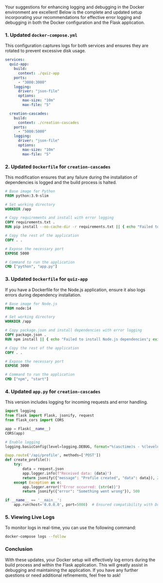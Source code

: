 Your suggestions for enhancing logging and debugging in the Docker environment are excellent! Below is the complete and updated setup incorporating your recommendations for effective error logging and debugging in both the Docker configuration and the Flask application.

### 1. **Updated `docker-compose.yml`**
This configuration captures logs for both services and ensures they are rotated to prevent excessive disk usage.

```yaml
services:
  quiz-app:
    build:
      context: ./quiz-app
    ports:
      - "3000:3000"
    logging:
      driver: "json-file"
      options:
        max-size: "10m"
        max-file: "5"

  creation-cascades:
    build:
      context: ./creation-cascades
    ports:
      - "5000:5000"
    logging:
      driver: "json-file"
      options:
        max-size: "10m"
        max-file: "5"
```

### 2. **Updated `Dockerfile` for `creation-cascades`**
This modification ensures that any failure during the installation of dependencies is logged and the build process is halted.

```dockerfile
# Base image for Python
FROM python:3.9-slim

# Set working directory
WORKDIR /app

# Copy requirements and install with error logging
COPY requirements.txt .
RUN pip install --no-cache-dir -r requirements.txt || { echo "Failed to install Python dependencies"; exit 1; }

# Copy the rest of the application
COPY . .

# Expose the necessary port
EXPOSE 5000

# Command to run the application
CMD ["python", "app.py"]
```

### 3. **Updated `Dockerfile` for `quiz-app`**
If you have a Dockerfile for the Node.js application, ensure it also logs errors during dependency installation.

```dockerfile
# Base image for Node.js
FROM node:14

# Set working directory
WORKDIR /app

# Copy package.json and install dependencies with error logging
COPY package.json .
RUN npm install || { echo "Failed to install Node.js dependencies"; exit 1; }

# Copy the rest of the application
COPY . .

# Expose the necessary port
EXPOSE 3000

# Command to run the application
CMD ["npm", "start"]
```

### 4. **Updated `app.py` for `creation-cascades`**
This version includes logging for incoming requests and error handling.

```python
import logging
from flask import Flask, jsonify, request
from flask_cors import CORS

app = Flask(__name__)
CORS(app)

# Enable logging
logging.basicConfig(level=logging.DEBUG, format="%(asctime)s - %(levelname)s - %(message)s")

@app.route('/api/profile', methods=['POST'])
def create_profile():
    try:
        data = request.json
        app.logger.info(f"Received data: {data}")
        return jsonify({"message": "Profile created", "data": data}), 201
    except Exception as e:
        app.logger.error(f"Error occurred: {str(e)}")
        return jsonify({"error": "Something went wrong"}), 500

if __name__ == '__main__':
    app.run(host='0.0.0.0', port=5000)  # Ensured compatibility with Docker networking
```

### 5. **Viewing Live Logs**
To monitor logs in real-time, you can use the following command:

```bash
docker-compose logs --follow
```

### Conclusion
With these updates, your Docker setup will effectively log errors during the build process and within the Flask application. This will greatly assist in debugging and maintaining the application. If you have any further questions or need additional refinements, feel free to ask!